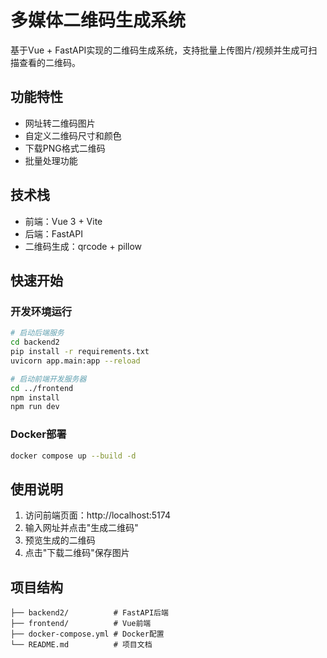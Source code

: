 # 多媒体二维码生成系统

基于Vue + FastAPI实现的二维码生成系统，支持批量上传图片/视频并生成可扫描查看的二维码。

## 功能特性

- 网址转二维码图片
- 自定义二维码尺寸和颜色
- 下载PNG格式二维码
- 批量处理功能

## 技术栈

- 前端：Vue 3 + Vite
- 后端：FastAPI
- 二维码生成：qrcode + pillow

## 快速开始

### 开发环境运行

```bash
# 启动后端服务
cd backend2
pip install -r requirements.txt
uvicorn app.main:app --reload

# 启动前端开发服务器
cd ../frontend
npm install
npm run dev
```

### Docker部署

```bash
docker compose up --build -d
```

## 使用说明

1. 访问前端页面：http://localhost:5174
2. 输入网址并点击"生成二维码"
3. 预览生成的二维码
4. 点击"下载二维码"保存图片

## 项目结构

```
├── backend2/          # FastAPI后端
├── frontend/          # Vue前端
├── docker-compose.yml # Docker配置
└── README.md          # 项目文档
```
